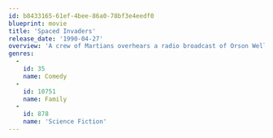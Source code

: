 ```yaml
---
id: b8433165-61ef-4bee-86a0-78bf3e4eedf0
blueprint: movie
title: 'Spaced Invaders'
release_date: '1990-04-27'
overview: 'A crew of Martians overhears a radio broadcast of Orson Welles'' "War of the Worlds" coming from Earth, and, thinking the Martian fleet is attacking Earth, they land their broken-down ship in a backwater mid-American town. As luck would have it, they land on Halloween and get mistaken for trick-or-treaters. Comedy ensues as the Martians try to get taken seriously.'
genres:
  -
    id: 35
    name: Comedy
  -
    id: 10751
    name: Family
  -
    id: 878
    name: 'Science Fiction'
---
```

